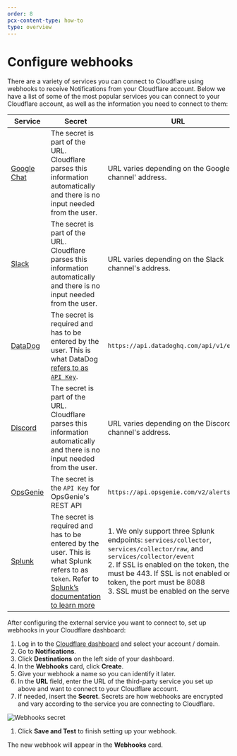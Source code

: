 ```yaml
---
order: 8
pcx-content-type: how-to
type: overview
---
```


<ContentColumn>

# Configure webhooks

There are a variety of services you can connect to Cloudflare using webhooks to receive Notifications from your Cloudflare account. Below we have a list of some of the most popular services you can connect to your Cloudflare account, as well as the information you need to connect to them:

</ContentColumn>

<TableWrap>

Service | Secret | URL
------- | ------ | ----
[Google Chat](https://developers.google.com/chat/how-tos/webhooks) | The secret is part of the URL. Cloudflare parses this information automatically and there is no input needed from the user. | URL varies depending on the Google Chat channel' address.
[Slack](https://api.slack.com/messaging/webhooks) | The secret is part of the URL. Cloudflare parses this information automatically and there is no input needed from the user. | URL varies depending on the Slack channel's address.
[DataDog](https://docs.datadoghq.com/api/latest/events/#post-an-event) | The secret is required and has to be entered by the user. This is what DataDog [refers to as `API Key`](https://app.datadoghq.com/account/settings#api). | `https://api.datadoghq.com/api/v1/events`
[Discord](https://discord.com/developers/docs/resources/webhook#execute-webhook) | The secret is part of the URL. Cloudflare parses this information automatically and there is no input needed from the user. | URL varies depending on the Discord channel's address.
[OpsGenie](https://support.atlassian.com/opsgenie/docs/create-a-default-api-integration) | The secret is the `API Key` for OpsGenie's REST API | `https://api.opsgenie.com/v2/alerts`
[Splunk](https://docs.splunk.com/Documentation/Splunk/8.2.2/Data/UsetheHTTPEventCollector) | The secret is required and has to be entered by the user. This is what Splunk refers to as `token`. Refer to [Splunk’s documentation to learn more](https://docs.splunk.com/Documentation/Splunk/8.2.2/Data/UsetheHTTPEventCollector#How_the_Splunk_platform_uses_HTTP_Event_Collector_tokens_to_get_data_in) | 1. We only support three Splunk endpoints: `services/collector`, `services/collector/raw`, and `services/collector/event` <br/> 2. If SSL is enabled on the token, the port must be 443. If SSL is not enabled on the token, the port must be 8088 <br/> 3. SSL must be enabled on the server.

</TableWrap>

<ContentColumn>

After configuring the external service you want to connect to, set up webhooks in your Cloudflare dashboard:

1. Log in to the [Cloudflare dashboard](https://dash.cloudflare.com/login) and select your account / domain.
1. Go to **Notifications**. 
1. Click **Destinations** on the left side of your dashboard.
1. In the **Webhooks** card, click **Create**.
1. Give your webhook a name so you can identify it later.
1. In the **URL** field, enter the URL of the third-party service you set up above and want to connect to your Cloudflare account.
1. If needed, insert the **Secret**. Secrets are how webhooks are encrypted and vary according to the service you are connecting to Cloudflare.

  ![Webhooks secret](../static/images/notifications/webhooks.png)

1. Click **Save and Test** to finish setting up your webhook.

The new webhook will appear in the **Webhooks** card.

</ContentColumn>